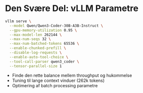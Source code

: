 # Den Svære Del: vLLM Parametre

```bash
vllm serve \
  --model Qwen/Qwen3-Coder-30B-A3B-Instruct \
  --gpu-memory-utilization 0.95 \
  --max-model-len 262144 \
  --max-num-seqs 32 \
  --max-num-batched-tokens 65536 \
  --enable-chunked-prefill \
  --disable-log-requests \
  --enable-auto-tool-choice \
  --tool-call-parser qwen3_coder \
  --tensor-parallel-size 1
```

- Finde den rette balance mellem throughput og hukommelse
- Tuning til lange context vinduer (262k tokens)
- Optimering af batch processing parametre
